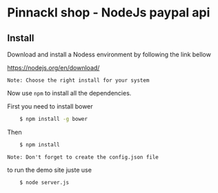 # Pinnackl shop - NodeJs paypal api

## Install

Download and install a Nodess environment by following the link bellow

https://nodejs.org/en/download/

    Note: Choose the right install for your system
    
Now use `npm` to install all the dependencies.

First you need to install bower
```bash
    $ npm install -g bower
```
Then
```bash
    $ npm install
```

    Note: Don't forget to create the config.json file

to run the demo site juste use

```bash
    $ node server.js
```
